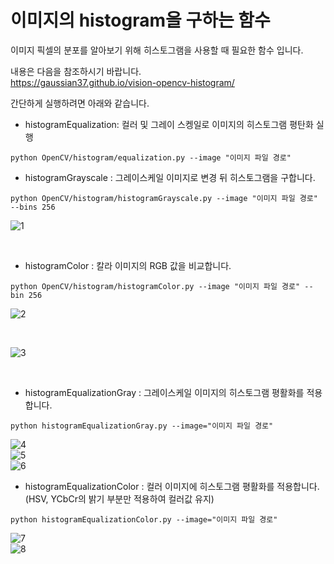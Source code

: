 # 이미지의 histogram을  구하는 함수

이미지 픽셀의 분포를 알아보기 위해 히스토그램을 사용할 때 필요한 함수 입니다.

내용은 다음을 참조하시기 바랍니다. <br>
https://gaussian37.github.io/vision-opencv-histogram/

간단하게 실행하려면 아래와 같습니다.

+ histogramEqualization: 컬러 및 그레이 스켕일로 이미지의 히스토그램 평탄화 실행

```
python OpenCV/histogram/equalization.py --image "이미지 파일 경로"
```

+ histogramGrayscale : 그레이스케일 이미지로 변경 뒤 히스토그램을 구합니다.

```  
python OpenCV/histogram/histogramGrayscale.py --image "이미지 파일 경로" --bins 256
```

![1](assets/histgray.png)

<br>

+ histogramColor : 칼라 이미지의 RGB 값을 비교합니다.

```
python OpenCV/histogram/histogramColor.py --image "이미지 파일 경로" --bin 256
```

![2](assets/colorhist.png)

<br>

![3](assets/colorhist2.png)

<br>

+ histogramEqualizationGray : 그레이스케일 이미지의 히스토그램 평활화를 적용합니다.

```
python histogramEqualizationGray.py --image="이미지 파일 경로" 
```

![4](assets/src1.PNG) <br>
![5](assets/dst1.PNG) <br>
![6](assets/grayscaleHistLenaImage.png) <br>

+ histogramEqualizationColor : 컬러 이미지에 히스토그램 평활화를 적용합니다. (HSV, YCbCr의 밝기 부분만 적용하여 컬러값 유지) 

```
python histogramEqualizationColor.py --image="이미지 파일 경로" 
```

![7](assets/hsvDst.PNG) <br>
![8](assets/ycbcrDst.PNG) <br>